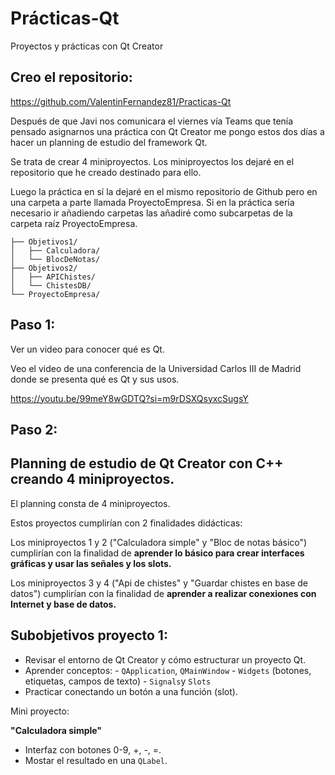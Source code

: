 # Prácticas-Qt
Proyectos y prácticas con Qt Creator


## Creo el repositorio:

https://github.com/ValentinFernandez81/Practicas-Qt

Después de que Javi nos comunicara el viernes vía Teams que tenía pensado asignarnos una práctica con Qt Creator me pongo estos dos días a hacer un planning de estudio del framework Qt.

Se trata de crear 4 miniproyectos. Los miniproyectos los dejaré en el repositorio que he creado destinado para ello. 

Luego la práctica en sí la dejaré en el mismo repositorio de Github pero en una carpeta a parte llamada ProyectoEmpresa. Si en la práctica sería necesario ir añadiendo carpetas las añadiré como subcarpetas de la carpeta raíz ProyectoEmpresa.

```Practicas-Qt/
├── Objetivos1/
│   ├── Calculadora/
│   └── BlocDeNotas/
├── Objetivos2/
│   ├── APIChistes/
│   └── ChistesDB/
└── ProyectoEmpresa/
```


## Paso 1:

Ver un video para conocer qué es Qt.

Veo el video de una conferencia de la Universidad Carlos III de Madrid donde se presenta qué es Qt y sus usos.

https://youtu.be/99meY8wGDTQ?si=m9rDSXQsyxcSugsY

## Paso 2:

## Planning de estudio de Qt Creator con C++ creando 4 miniproyectos.

El planning consta de 4 miniproyectos.

Estos proyectos cumplirían con 2 finalidades didácticas:

Los miniproyectos 1 y 2 ("Calculadora simple" y "Bloc de notas básico") cumplirían con la finalidad de **aprender lo básico para crear interfaces gráficas y usar las señales y los slots.**

Los miniproyectos 3 y 4 ("Api de chistes" y "Guardar chistes en base de datos") cumplirían con la finalidad de **aprender a realizar conexiones con Internet y base de datos.**

## Subobjetivos proyecto 1:

- Revisar el entorno de Qt Creator y cómo estructurar un proyecto Qt.
- Aprender conceptos:
		- `QApplication`, `QMainWindow`
		- `Widgets` (botones, etiquetas, campos de texto)
		- `Signals`y `Slots`
- Practicar conectando un botón a una función (slot).


 Mini proyecto:

**"Calculadora simple"**

- Interfaz con botones 0-9, +, -, =.
- Mostar el resultado en una `QLabel`.
